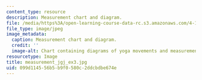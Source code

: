 ```yaml
---
content_type: resource
description: Measurement chart and diagram.
file: /media/https%3A/open-learning-course-data-rc.s3.amazonaws.com/4-111-introduction-to-architecture-environmental-design-spring-2014/099d114556b5b9f0580c2ddcbdbe674e_measurement_jgj_ex3.jpg
file_type: image/jpeg
image_metadata:
  caption: Measurement chart and diagram.
  credit: ''
  image-alt: Chart containing diagrams of yoga movements and measurements.
resourcetype: Image
title: measurement_jgj_ex3.jpg
uid: 099d1145-56b5-b9f0-580c-2ddcbdbe674e
---
```

